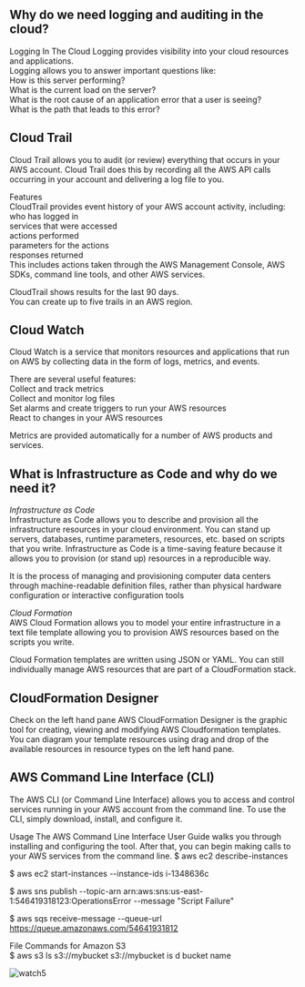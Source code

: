 ## Why do we need logging and auditing in the cloud?
Logging In The Cloud
Logging provides visibility into your cloud resources and applications.  
Logging allows you to answer important questions like:  
How is this server performing?  
What is the current load on the server?  
What is the root cause of an application error that a user is seeing?  
What is the path that leads to this error?  


## Cloud Trail
Cloud Trail allows you to audit (or review) everything that occurs in your AWS account. Cloud Trail does this by recording all the AWS API calls occurring in your account and delivering a log file to you.  

Features  
CloudTrail provides event history of your AWS account activity, including:  
who has logged in  
services that were accessed  
actions performed  
parameters for the actions  
responses returned  
This includes actions taken through the AWS Management Console, AWS SDKs, command line tools, and other AWS services.  

CloudTrail shows results for the last 90 days.  
You can create up to five trails in an AWS region.  

## Cloud Watch
Cloud Watch is a service that monitors resources and applications that run on AWS by collecting data in the form of logs, metrics, and events.  

There are several useful features:  
Collect and track metrics  
Collect and monitor log files  
Set alarms and create triggers to run your AWS resources  
React to changes in your AWS resources  

Metrics are provided automatically for a number of AWS products and services.  

## What is Infrastructure as Code and why do we need it?
*Infrastructure as Code*  
Infrastructure as Code allows you to describe and provision all the infrastructure resources in your cloud environment. You can stand up servers, databases, runtime parameters, resources, etc. based on scripts that you write. Infrastructure as Code is a time-saving feature because it allows you to provision (or stand up) resources in a reproducible way.  

It is the process of managing and provisioning computer data centers through machine-readable definition files, rather than physical hardware configuration or interactive configuration tools

*Cloud Formation*  
AWS Cloud Formation allows you to model your entire infrastructure in a text file template allowing you to provision AWS resources based on the scripts you write.

Cloud Formation templates are written using JSON or YAML.
You can still individually manage AWS resources that are part of a CloudFormation stack.

## CloudFormation Designer
Check on the left hand pane
AWS CloudFormation Designer is the graphic tool for creating, 
viewing and modifying AWS Cloudformation templates. You can diagram
your template resources using drag and drop of the available resources
in resource types on the left hand pane.

## AWS Command Line Interface (CLI)
The AWS CLI (or Command Line Interface) allows you to access and control services running in your AWS account from the command line. To use the CLI, simply download, install, and configure it.

Usage
The AWS Command Line Interface User Guide walks you through installing and configuring the tool. After that, you can begin making calls to your AWS services from the command line.
$ aws ec2 describe-instances  

$ aws ec2 start-instances --instance-ids i-1348636c  

$ aws sns publish --topic-arn arn:aws:sns:us-east-1:546419318123:OperationsError --message "Script Failure"  

$ aws sqs receive-message --queue-url https://queue.amazonaws.com/54641931812  

File Commands for Amazon S3  
$ aws s3 ls s3://mybucket
s3://mybucket is d bucket name



![watch5](watch5.png?raw=true "watch5")

